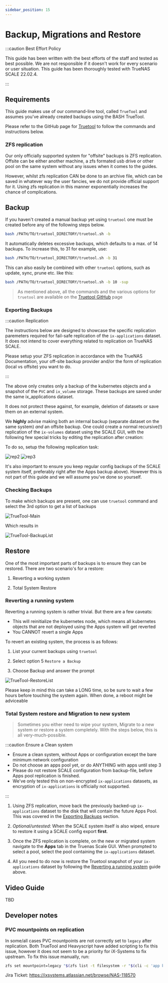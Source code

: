 ```yaml
---
sidebar_position: 15
---
```

# Backup, Migrations and Restore

:::caution Best Effort Policy

This guide has been written with the best efforts of the staff and tested as best possible. We are not responsible if it doesn't work for every scenario or user situation. 
This guide has been thoroughly tested with TrueNAS SCALE 22.02.4.

:::

## Requirements

This guide makes use of our command-line tool, called `TrueTool` and assumes you've already created backups using the BASH TrueTool.

Please refer to the GitHub page for [Truetool](https://github.com/truecharts/truetool) to follow the commands and instructions below.

### ZFS replication

Our only officially supported system for "offsite" backups is ZFS replication. Offsite can be either another machine, a zfs formated usb drive or other pool on the same system without any issues when it comes to the guides.

However, whilst zfs replication CAN be done to an archive file, which can be saved in whatever way the user fancies, we do not provide official support for it. Using zfs replication in this manner exponentially increases the chance of complications. 

## Backup

If you haven't created a manual backup yet using `truetool` one must be created before any of the following steps below.

```bash
bash /PATH/TO/truetool_DIRECTORY/truetool.sh -b
```

It automatically deletes excessive backups, which defaults to a max. of 14 backups. To increase this, to 31 for example, use:

```bash
bash /PATH/TO/truetool_DIRECTORY/truetool.sh -b 31
```

This can also easily be combined with other `truetool` options, such as update, sync, prune etc. like this:

```bash
bash /PATH/TO/truetool_DIRECTORY/truetool.sh -b 10 -sup
```

>As mentioned above, all the commands and the various options for `truetool` are available on the [Truetool GitHub](https://github.com/truecharts/truetool) page

### Exporting Backups

:::caution Replication

The instructions below are designed to showcase the specific replication paremeters required for fail-safe replication of the `ix-applications` dataset. It does not intend to cover everything related to replication on TrueNAS SCALE.

Please setup your ZFS replication in accordance with the TrueNAS Documentation, your off-site backup provider and/or the form of replication (local vs offsite) you want to do.

:::

The above only creates only a backup of the kubernetes objects and a snapshot of the `PVC` and `ix_volume` storage.
These backups are saved under the same ix_applications dataset.

It does not protect these against, for example, deletion of datasets or save them on an external system.

We **highly** advise making both an internal backup (separate dataset on the same system) *and* an offsite backup.
One could create a normal recursive(!) replication of the `ix-volumes` dataset using the SCALE GUI, with the following few special tricks by editing the replication after creation:

To do so, setup the following replication task:

![rep2](img/Replication2.png)
![rep3](img/Replication3.png)

It's also important to ensure you keep regular config backups of the SCALE system itself, preferably right after the Apps backup above).
However this is not part of this guide and we will assume you've done so yourself.

### Checking Backups

To make which backups are present, one can use `truetool` command and select the 3rd option to get a list of backups

![TrueTool-Main](img/TrueTool-Main.png)

Which results in

![TrueTool-BackupList](img/TrueTool-Backup-List.png)

## Restore

One of the most important parts of backups is to ensure they can be restored.
There are two scenario's for a restore:

1. Reverting a working system

2. Total System Restore

### Reverting a running system

Reverting a running system is rather trivial. But there are a few caveats:

- This will reinitialize the kubernetes node, which means all kubernetes objects that are not deployed using the Apps system will get reverted
- You CANNOT revert a single Apps

To revert an existing system, the process is as follows:

1. List your current backups using `truetool`

2. Select option 5 `Restore a Backup`

3. Choose Backup and answer the prompt

![TrueTool-RestoreList](img/TrueTool-Restore-List.png)

Please keep in mind this can take a LONG time, so be sure to wait a few hours before touching the system again.
When done, a reboot might be adviceable

### Total System restore and Migration to new system

>Sometimes you either need to wipe your system, Migrate to a new system or restore a system completely.
With the steps below, this is all very-much-possible.

:::caution Ensure a Clean system

- Ensure a clean system, without Apps or configuration except the bare minimum network configuration
- Do not choose an apps pool yet, or do ANYTHING with apps until step 3
- Please do not restore SCALE configuration from backup-file, before Apps pool replication is finished.
- We've only tested this on non-encrypted `ix-applications` datasets, as encryption of `ix-applications` is officially not supported.

:::


1. Using ZFS replication, move back the previously backed-up `ix-applications` dataset to the disk that will contain the future Apps Pool. This was covered in the [Exporting Backups](#exporting-backups) section.

2. _Optional/untested_: When the SCALE system itself is also wiped, ensure to restore it using a SCALE config export **first**.

3. Once the ZFS replication is complete, on the new or migrated system navigate to the __Apps__ tab in the Truenas Scale GUI. When prompted to select a pool, select the pool containing the `ix-applications` dataset.

4. All you need to do now is restore the Truetool snapshot of your `ix-applications` dataset by following the [Reverting a running system](#reverting-a-running-system) guide above.

## Video Guide

TBD

## Developer notes

### PVC mountpoints on replication

In some/all cases PVC mountpoints are not correctly set to `legacy` after replication.
Both TrueTool and Heavyscript have added scripting to fix this issue, however it does not seem to be a priority for iX-Systems to fix upstream.
To fix this issue manually, run:
>
```bash
zfs set mountpoint=legacy "$(zfs list -t filesystem -r "$(cli -c 'app kubernetes config' | grep -E "pool\s\|" | awk -F '|' '{print $3}' | tr -d " \t\n\r")" -o name -H | grep "volumes/pvc")" 
```

Jira Ticket:
https://ixsystems.atlassian.net/browse/NAS-118570

